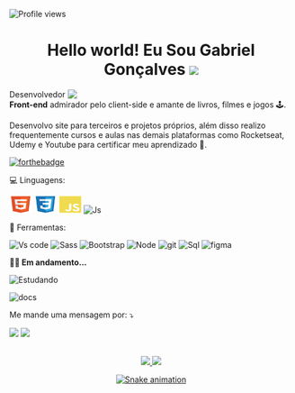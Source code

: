 <p align="left"> <img src="https://komarev.com/ghpvc/?username=GabrielFleckl&color=orange" alt="Profile views" /> </p>
<h1 align="center"> Hello world! Eu Sou Gabriel Gonçalves <img src="https://raw.githubusercontent.com/kaueMarques/kaueMarques/master/hi.gif" height="30px"></h1>

 <img src="https://user-images.githubusercontent.com/103828336/194716042-c60006a0-4e20-4301-941a-8d349dae480c.png" min-width="400px" max-width="400px" width="400px" align="right" >
 
<p align="left"> 
  Desenvolvedor <strong>Front-end</strong> admirador pelo client-side e amante de livros, filmes e jogos 🕹️.<br>

Desenvolvo site para terceiros e projetos próprios, além disso realizo frequentemente cursos e aulas nas demais plataformas como Rocketseat, Udemy e Youtube para certificar meu aprendizado 🚀. 

[![forthebadge](https://forthebadge.com/images/badges/powered-by-coffee.svg)](https://forthebadge.com)

</p>

<p align="left">
  💻 Linguagens: <br> 
  <p>
    <img align="baseline" alt="HTML" height="30" width="40" src="https://raw.githubusercontent.com/devicons/devicon/master/icons/html5/html5-original.svg">
    <img align="baseline" alt="CSS" height="30" width="40" src="https://raw.githubusercontent.com/devicons/devicon/master/icons/css3/css3-original.svg">
    <img align="baseline" alt="Js" height="30" width="40" src="https://raw.githubusercontent.com/devicons/devicon/master/icons/javascript/javascript-plain.svg">
    <img align="baseline" alt="Js" height="30" width="40" src="https://cdn.jsdelivr.net/gh/devicons/devicon/icons/python/python-original.svg">
  </p>
</p>

<p align="left">
  💼 Ferramentas: <br>
    <p>
    <img align="baseline" alt="Vs code" height="30" width="40" src="https://cdn.jsdelivr.net/gh/devicons/devicon/icons/vscode/vscode-original.svg" />
    <img align="baseline" alt="Sass" height="30" width="40" src="https://cdn.jsdelivr.net/gh/devicons/devicon/icons/sass/sass-original.svg" />
    <img align="baseline" alt="Bootstrap" height="30" width="40" src="https://cdn.jsdelivr.net/gh/devicons/devicon/icons/bootstrap/bootstrap-original.svg" />
    <img align="baseline" alt="Node" height="30" width="40" src="https://cdn.jsdelivr.net/gh/devicons/devicon/icons/nodejs/nodejs-original.svg" />
    <img align="baseline" alt="git" height="30" width="40" src="https://cdn.jsdelivr.net/gh/devicons/devicon/icons/git/git-original.svg" />
    <img align="baseline" alt="Sql" height="40" width="50" src="https://cdn.jsdelivr.net/gh/devicons/devicon/icons/mysql/mysql-original-wordmark.svg" />
    <img align="baseline" alt="figma" height="30" width="40" src="https://cdn.jsdelivr.net/gh/devicons/devicon/icons/figma/figma-original.svg" />
  </p>
</p>

<strong>👷‍♂️ Em andamento...</strong>

<p align="left"> <img src="https://img.shields.io/badge/Aprendendo_Figma-F24E1E?style=for-the-badge&logo=figma&logoColor=white" alt="Estudando" /></p>

<p align="left"> <img src="https://img.shields.io/badge/documentando_projetos-blue?style=for-the-badge&logo=docs.rs&logoColor=white" alt="docs" /></p>

Me mande uma mensagem por: ⤵️

<p align="left">
  <a href="https://www.linkedin.com/in/dev-gabriel-leite/" target="_blank" alt="Linkedin"><img src="https://img.shields.io/badge/-LinkedIn-%230077B5?style=for-the-badge&logo=linkedin&logoColor=white" target="_blank"></a> 
  <a href = "mailto:gabrielleiteadm@gmail.com" alt="Gmail"><img src="https://img.shields.io/badge/Gmail-D14836?style=for-the-badge&logo=gmail&logoColor=white" target="_blank"></a>
</p>
<br>
<div align="center">
  <a href="https://github.com/GabrielFleckl">
  <img   height="150em" src="https://github-readme-stats.vercel.app/api?username=GabrielFleckl&show_icons=true&theme=github_dark&include_all_commits=true&count_private=true"/>
  <img   height="150em" src="https://github-readme-stats.vercel.app/api/top-langs/?username=GabrielFleckl&layout=compact&langs_count=7&theme=github_dark"/>
</div>
  
 <div align="center"> 
  
  ![Snake animation](https://github.com/GabrielFleckl/GabrielFleckl/blob/output/github-contribution-grid-snake.svg)
 
 </div>
